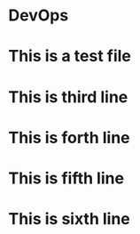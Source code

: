 # DevOps
# This is a test file
# This is third line
# This is forth line
# This is fifth line
# This is sixth line
